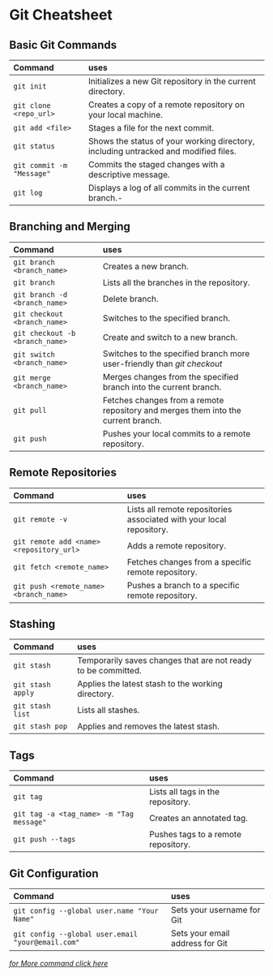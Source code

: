 # Git Cheatsheet

## Basic Git Commands
|Command|uses|
|:---------|:------ |
|`git init`| Initializes a new Git repository in the current directory.|
|`git clone <repo_url>`| Creates a copy of a remote repository on your local machine.|
|`git add <file>`| Stages a file for the next commit.|
|`git status`| Shows the status of your working directory, including untracked and modified files.
| `git commit -m "Message"`| Commits the staged changes with a descriptive message.
|`git log`| Displays a log of all commits in the current branch.- |`git diff`| Shows the differences between the working directory and the last commit.

## Branching and Merging

|Command|uses|
|:---------|:------|
| `git branch <branch_name>`| Creates a new branch.|
| `git branch`| Lists all the branches in the repository.|
| `git branch -d <branch_name>`| Delete branch.|
| `git checkout <branch_name>`| Switches to the specified branch.|
| `git checkout -b <branch_name>`| Create and switch to a new branch.|
| `git switch <branch_name>`| Switches to the specified branch more user-friendly than *git checkout*|
| `git merge <branch_name>`| Merges changes from the specified branch into the current branch.|
| `git pull`| Fetches changes from a remote repository and merges them into the current branch.|
| `git push`| Pushes your local commits to a remote repository.|

## Remote Repositories
|Command|uses|
|:---------|:------|
| `git remote -v`| Lists all remote repositories associated with your local repository.|
| `git remote add <name> <repository_url>`| Adds a remote repository.|
| `git fetch <remote_name>`| Fetches changes from a specific remote repository.|
| `git push <remote_name> <branch_name>`| Pushes a branch to a specific remote repository.|

<!--## Undoing Changes

- `git reset <file>`| Unstages a file.
- `git reset --hard <commit_hash>`| Resets the repository to a specific commit, discarding all changes after that commit.
- `git revert <commit_hash>`| Creates a new commit that undoes the changes made in a specific commit.-->

## Stashing
|Command|uses|
|:---------|:------|
| `git stash`| Temporarily saves changes that are not ready to be committed.|
| `git stash apply`| Applies the latest stash to the working directory.|
| `git stash list`| Lists all stashes.|
| `git stash pop`| Applies and removes the latest stash.|

## Tags

|Command|uses|
|:---------|:------|
| `git tag`| Lists all tags in the repository.
| `git tag -a <tag_name> -m "Tag message"`| Creates an annotated tag.|
| `git push --tags`| Pushes tags to a remote repository.|

## Git Configuration
|Command|uses|
|:---------|:------|
| `git config --global user.name "Your Name"`| Sets your username for Git|
| `git config --global user.email "your@email.com"`| Sets your email address for Git|

*[for More command click here](https|//ndpsoftware.com/git-cheatsheet.html#loc=index;)*